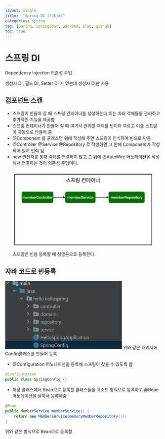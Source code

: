 ```yaml
---
layout: single
title:  "Spring DI (기초)#4"
categories: Spring
tag: [Spring, SpringBoot, Backend, blog, github]
toc: true
---
```


# 스프링 DI
Dependency Injection 의존성 주입

생성자 DI, 필드 DI, Setter DI 가 있는데 생성자 DI만 사용

## 컴포넌트 스캔
- 스프링이 만들어 질 때 스프링 컨테이너를 생성하는데 이는 자바 객체들을 관리하고 추가적인 기능을 제공함
- 스프링 컨테이너가 만들어 질 때 여기서 관리할 객체를 빈이라 부르고 이를 스프링이 자동으로 만들어 줌
- @Component 를 클래스명 위에 작성해 주면 스프링이 인식하여 빈으로 만듬
- @Controller @Service @Repository 로 작성하면 그 안에 Component가 작성되어 있어 인식 됨
- new 연산자를 통해 객체를 연결하지 않고 그 위에 @AutoWire 어노테이션을 작성해서 연결하는 것이 의존성 주입이다.
![spring4](/assets/images/spring_container.jpg)
스프링은 빈을 등록할 때 싱글톤으로 등록한다.

## 자바 코드로 빈등록
![spring5](/assets/images/spring_config_package.png)
위와 같은 패키지에 Config클래스를 만들어 등록
- @Configuration 어노테이션을 등록해 스프링이 찾을 수 있도록 함
```java
@Configuration
public class SpringConfig {}
```
- 해당 클래스에서 Bean으로 등록할 클래스들을 메소드 형식으로 등록하고 @Bean 어노테이션을 달아서 등록해줌
```java
@Bean
public MemberService memberService() {
	return new MemberService(memoryMemberRepository());
}
```
위와 같은 방식으로 Bean으로 등록함